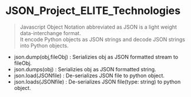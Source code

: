 # JSON_Project_ELITE_Technologies      

> Javascript Object Notation abbreviated as JSON is a light weight data-interchange format.     
> It encode Python objects as JSON strings and decode JSON strings into Python objects.    

 - json.dump(obj,fileObj) : Serializies obj as JSON formatted stream to fileObj.      
 - json.dumps(obj) : Serializies obj as JSON formatted string.      
 - json.load(JSONfile) : De-serializes JSON file to python object.    
 - json.loads(JSONfile) : De-serializes JSON file(type: string) to python object.    
